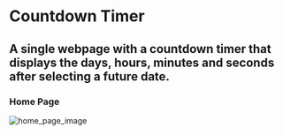 # Countdown Timer
## A single webpage with a countdown timer that displays the days, hours, minutes and seconds after selecting a future date.

### Home Page

![home_page_image](https://user-images.githubusercontent.com/91220294/146105834-d07fdabc-7eba-4b5f-8b76-a93c68e83c82.PNG)
